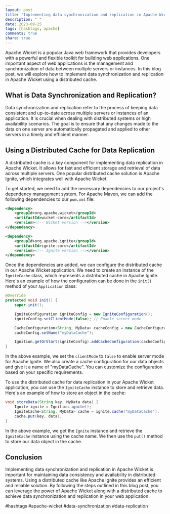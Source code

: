 ```yaml
---
layout: post
title: "Implementing data synchronization and replication in Apache Wicket"
description: " "
date: 2023-09-25
tags: [hashtags, apache]
comments: true
share: true
---
```


Apache Wicket is a popular Java web framework that provides developers with a powerful and flexible toolkit for building web applications. One important aspect of web applications is the management and synchronization of data between multiple servers or instances. In this blog post, we will explore how to implement data synchronization and replication in Apache Wicket using a distributed cache.

## What is Data Synchronization and Replication?

Data synchronization and replication refer to the process of keeping data consistent and up-to-date across multiple servers or instances of an application. It is crucial when dealing with distributed systems or high availability scenarios. The goal is to ensure that any changes made to the data on one server are automatically propagated and applied to other servers in a timely and efficient manner.

## Using a Distributed Cache for Data Replication

A distributed cache is a key component for implementing data replication in Apache Wicket. It allows for fast and efficient storage and retrieval of data across multiple servers. One popular distributed cache solution is Apache Ignite, which integrates well with Apache Wicket.

To get started, we need to add the necessary dependencies to our project's dependency management system. For Apache Maven, we can add the following dependencies to our `pom.xml` file:

```xml
<dependency>
    <groupId>org.apache.wicket</groupId>
    <artifactId>wicket-core</artifactId>
    <version><!-- Wicket version --></version>
</dependency>

<dependency>
    <groupId>org.apache.ignite</groupId>
    <artifactId>ignite-core</artifactId>
    <version><!-- Ignite version --></version>
</dependency>
```

Once the dependencies are added, we can configure the distributed cache in our Apache Wicket application. We need to create an instance of the `IgniteCache` class, which represents a distributed cache in Apache Ignite. Here's an example of how the configuration can be done in the `init()` method of your `Application` class:

```java
@Override
protected void init() {
    super.init();

    IgniteConfiguration igniteConfig = new IgniteConfiguration();
    igniteConfig.setClientMode(false); // Enable server mode

    CacheConfiguration<String, MyData> cacheConfig = new CacheConfiguration<>();
    cacheConfig.setName("myDataCache");

    Ignition.getOrStart(igniteConfig).addCacheConfiguration(cacheConfig);
}
```

In the above example, we set the `clientMode` to `false` to enable server mode for Apache Ignite. We also create a cache configuration for our data objects and give it a name of "myDataCache". You can customize the configuration based on your specific requirements.

To use the distributed cache for data replication in your Apache Wicket application, you can use the `IgniteCache` instance to store and retrieve data. Here's an example of how to store an object in the cache:

```java
void storeData(String key, MyData data) {
    Ignite ignite = Ignition.ignite();
    IgniteCache<String, MyData> cache = ignite.cache("myDataCache");
    cache.put(key, data);
}
```

In the above example, we get the `Ignite` instance and retrieve the `IgniteCache` instance using the cache name. We then use the `put()` method to store our data object in the cache.

## Conclusion

Implementing data synchronization and replication in Apache Wicket is important for maintaining data consistency and availability in distributed systems. Using a distributed cache like Apache Ignite provides an efficient and reliable solution. By following the steps outlined in this blog post, you can leverage the power of Apache Wicket along with a distributed cache to achieve data synchronization and replication in your web application.

#hashtags #apache-wicket #data-synchronization #data-replication